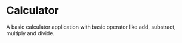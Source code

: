 # Calculator

A basic calculator application with basic operator like add, substract, multiply and divide.


